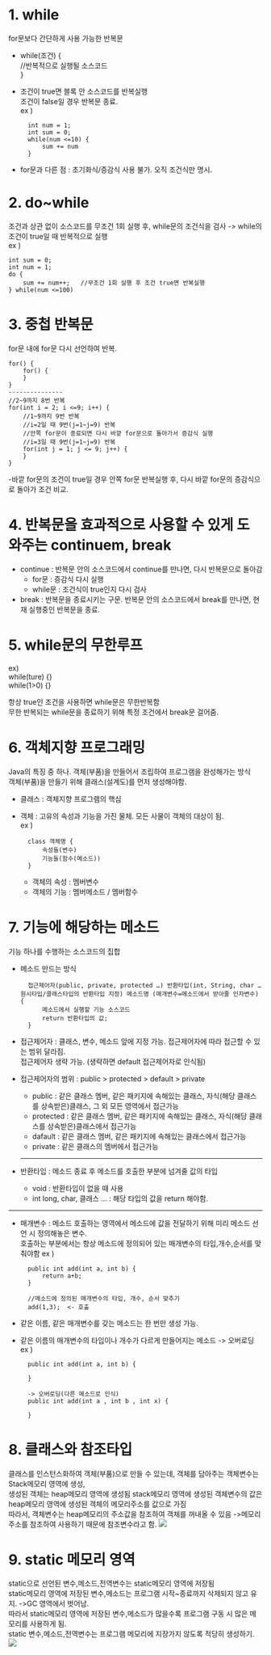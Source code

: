 # 1. while

for문보다 간단하게 사용 가능한 반복문

- while(조건) {  
   //반복적으로 실행될 소스코드  
  }
- 조건이 true면 블록 안 소스코드를 반복실행  
  조건이 false일 경우 반복문 종료.  
  ex )

        int num = 1;
        int sum = 0;
        while(num <=10) {
            sum += num
        }

- for문과 다른 점 : 초기화식/증감식 사용 불가. 오직 조건식만 명시.

# 2. do~while

조건과 상관 없이 소스코드를 무조건 1회 실행 후, while문의 조건식을 검사 -> while의 조건이 true일 때 반복적으로 실행  
ex )

    int sum = 0;
    int num = 1;
    do {
        sum += num++;   //무조건 1회 실행 후 조건 true면 반복실행
    } while(num <=100)

# 3. 중첩 반복문

for문 내에 for문 다시 선언하여 반복.

    for() {
        for() {
        }
    }
    ---------------
    //2~9까지 8번 반복
    for(int i = 2; i <=9; i++) {
        //1~9까지 9번 반복
        //i=2일 때 9번(j=1~j=9) 반복
        //안쪽 for문이 종료되면 다시 바깥 for문으로 돌아가서 증감식 실행
        //i=3일 때 9번(j=1~j=9) 반복
        for(int j = 1; j <= 9; j++) {
        }
    }

-바깥 for문의 조건이 true일 경우 안쪽 for문 반복실행 후, 다시 바깥 for문의 증감식으로 돌아가 조건 비교.

# 4. 반복문을 효과적으로 사용할 수 있게 도와주는 continuem, break

- continue : 반복문 안의 소스코드에서 continue를 만나면, 다시 반복문으로 돌아감
  - for문 : 증감식 다시 실행
  - while문 : 조건식이 true인지 다시 검사
- break : 반복문을 종료시키는 구문. 반복문 안의 소스코드에서 break를 만나면, 현재 실행중인 반복문을 종료.

# 5. while문의 무한루프

ex)  
while(ture) {}  
while(1>0) {}</p>
항상 true인 조건을 사용하면 while문은 무한반복함  
무한 반복되는 while문을 종료하기 위해 특정 조건에서 break문 걸어줌.

# 6. 객체지향 프로그래밍

Java의 특징 중 하나. 객체(부품)을 만들어서 조립하여 프로그램을 완성해가는 방식  
객체(부품)을 만들기 위해 클래스(설계도)를 먼저 생성해야함.

- 클래스 : 객체지향 프로그램의 핵심
- 객체 : 고유의 속성과 기능을 가진 물체. 모든 사물이 객체의 대상이 됨.  
  ex )

        class 객체명 {
            속성들(변수)
            기능들(함수(메소드))
        }

  - 객체의 속성 : 멤버변수
  - 객체의 기능 : 멤버메소드 / 멤버함수

# 7. 기능에 해당하는 메소드

기능 하나를 수행하는 소스코드의 집합

- 메소드 만드는 방식

        접근제어자(public, private, protected …) 반환타입(int, String, char …원시타입/클래스타입의 반환타입 지정) 메소드명 (매개변수=메소드에서 받아줄 인자변수) {
            메소드에서 실행할 기능 소스코드
            return 반환타입의 값;
        }

- 접근제어자 : 클래스, 변수, 메소드 앞에 지정 가능. 접근제어자에 따라 접근할 수 있는 범위 달라짐.  
  접근제어자 생략 가능. (생략하면 default 접근제어자로 인식됨)
- 접근제어자의 범위 : public > protected > default > private
  - public : 같은 클래스 멤버, 같은 패키지에 속해있는 클래스, 자식(해당 클래스를 상속받은)클래스, 그 외 모든 영역에서 접근가능
  - protected : 같은 클래스 멤버, 같은 패키지에 속해있는 클래스, 자식(해당 클래스를 상속받은)클래스에서 접근가능
  - dafault : 같은 클래스 멤버, 같은 패키지에 속해있는 클래스에서 접근가능
  - private : 같은 클래스의 멤버에서 접근가능
  ***
- 반환타입 : 메소드 종료 후 메소드를 호출한 부분에 넘겨줄 값의 타입
  - void : 반환타입이 없을 때 사용
  - int long, char, 클래스 … : 해당 타입의 값을 return 해야함.

---

- 매개변수 : 메소드 호출하는 영역에서 메소드에 값을 전달하기 위해 미리 메소드 선언 시 정의해놓은 변수.  
  호출하는 부분에서는 항상 메소드에 정의되어 있는 매개변수의 타입,개수,순서를 맞춰야함
  ex )

        public int add(int a, int b) {
            return a+b;
        }

        //메소드에 정의된 매개변수의 타입, 개수, 순서 맞추기
        add(1,3);  <- 호출

- 같은 이름, 같은 매개변수를 갖는 메소드는 한 번만 생성 가능.
- 같은 이름의 매개변수의 타입이나 개수가 다르게 만들어지는 메소드 -> 오버로딩
  ex )

        public int add(int a, int b) {

        }

        -> 오버로딩(다른 메소드로 인식)
        public int add(int a , int b , int x) {

        }

# 8. 클래스와 참조타입

클래스를 인스턴스화하여 객체(부품)으로 만들 수 있는데, 객체를 담아주는 객체변수는 Stack메모리 영역에 생성,  
생성된 객체는 heap메모리 영역에 생성됨
stack메모리 영역에 생성된 객체변수의 값은 heap메모리 영역에 생성된 객체의 메모리주소를 값으로 가짐  
따라서, 객체변수는 heap메모리의 주소값을 참조하여 객체를 꺼내올 수 있음 ->메모리 주소를 참조하여 사용하기 때문에 참조변수라고 함.
<img src="images/heap메모리와 참조변수.jpg">

# 9. static 메모리 영역

static으로 선언된 변수,메소드,전역변수는 static메모리 영역에 저장됨  
static메모리 영역에 저장된 변수,메소드는 프로그램 시작~종료까지 삭제되지 않고 유지. ->GC 영역에서 벗어남.  
따라서 static메모리 영역에 저장된 변수,메소드가 많을수록 프로그램 구동 시 많은 메모리를 사용하게 됨.  
static 변수,메소드,전역변수는 프로그램 메모리에 지장가지 않도록 적당히 생성하기.
<img src="images/static메모리.jpg">
